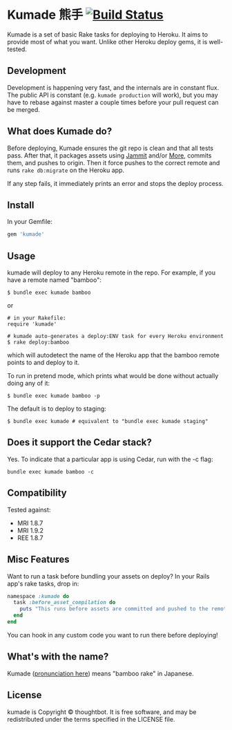 # Kumade 熊手 [![Build Status](https://secure.travis-ci.org/thoughtbot/kumade.png)](http://travis-ci.org/thoughtbot/kumade)
Kumade is a set of basic Rake tasks for deploying to Heroku. It aims to
provide most of what you want. Unlike other Heroku deploy gems, it is
well-tested.

## Development
Development is happening very fast, and the internals are in constant flux. The
public API is constant (e.g. `kumade production` will work), but you may have to
rebase against master a couple times before your pull request can be merged.

## What does Kumade do?
Before deploying, Kumade ensures the git repo is clean and that all tests pass.
After that, it packages assets using
[Jammit](http://documentcloud.github.com/jammit/) and/or
[More](https://github.com/cloudhead/more), commits them, and pushes to origin.
Then it force pushes to the correct remote and runs `rake db:migrate` on the
Heroku app.

If any step fails, it immediately prints an error and stops the deploy
process.

## Install
In your Gemfile:

```ruby
gem 'kumade'
```

## Usage

kumade will deploy to any Heroku remote in the repo.
For example, if you have a remote named "bamboo":

    $ bundle exec kumade bamboo

or

    # in your Rakefile:
    require 'kumade'

    # kumade auto-generates a deploy:ENV task for every Heroku environment
    $ rake deploy:bamboo

which will autodetect the name of the Heroku app that the bamboo remote points
to and deploy to it.

To run in pretend mode, which prints what would be done without actually doing
any of it:

    $ bundle exec kumade bamboo -p

The default is to deploy to staging:

    $ bundle exec kumade # equivalent to "bundle exec kumade staging"


## Does it support the Cedar stack?

Yes. To indicate that a particular app is using Cedar, run with the -c flag:

    bundle exec kumade bamboo -c

## Compatibility

Tested against:

* MRI 1.8.7
* MRI 1.9.2
* REE 1.8.7

## Misc Features

Want to run a task before bundling your assets on deploy? In your Rails app's rake tasks, drop in:

``` ruby
namespace :kumade do
  task :before_asset_compilation do
    puts "This runs before assets are committed and pushed to the remote"
  end
end
```

You can hook in any custom code you want to run there before deploying!

## What's with the name?

Kumade ([pronunciation here](http://translate.google.com/#ja|en|熊手)) means
"bamboo rake" in Japanese.

## License

kumade is Copyright © thoughtbot. It is free software, and may be redistributed under the terms specified in the LICENSE file.
